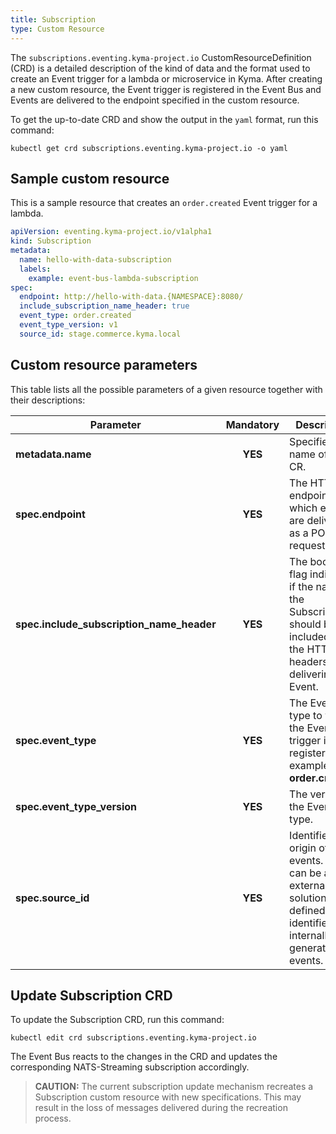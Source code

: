 ```yaml
---
title: Subscription
type: Custom Resource
---
```


The `subscriptions.eventing.kyma-project.io` CustomResourceDefinition (CRD) is a detailed description of the kind of data and the format used to create an Event trigger for a lambda or microservice in Kyma. After creating a new custom resource, the Event trigger is registered in the Event Bus and Events are delivered to the endpoint specified in the custom resource.

To get the up-to-date CRD and show the output in the `yaml` format, run this command:

```
kubectl get crd subscriptions.eventing.kyma-project.io -o yaml
```

## Sample custom resource

This is a sample resource that creates an `order.created` Event trigger for a lambda.

```yaml
apiVersion: eventing.kyma-project.io/v1alpha1
kind: Subscription
metadata:
  name: hello-with-data-subscription
  labels:
    example: event-bus-lambda-subscription
spec:
  endpoint: http://hello-with-data.{NAMESPACE}:8080/
  include_subscription_name_header: true
  event_type: order.created
  event_type_version: v1
  source_id: stage.commerce.kyma.local
```

## Custom resource parameters

This table lists all the possible parameters of a given resource together with their descriptions:

| Parameter                                 | Mandatory | Description                                                                                                                |
|-----------------------------------------|:---------:|---------------------------------------------------------------------------------------------------------------------------|
| **metadata.name**                         | **YES**   | Specifies the name of the CR.                                                                                              |
| **spec.endpoint**                         | **YES**   | The HTTP endpoint to which events are delivered as a POST request.                                                         |
| **spec.include_subscription_name_header** | **YES**   | The boolean flag indicating if the name of the Subscription should be included in the HTTP headers while delivering the Event. |
| **spec.event_type**                       | **YES**   | The Event type to which the Event trigger is registered. For example, **order.created**.                                                                 |
| **spec.event_type_version**               | **YES**   | The version of the Event type.                                                                                             |
| **spec.source_id**                        | **YES**   | Identifies the origin of events. This can be an external solution or a defined identifier for internally generated events.|

## Update Subscription CRD

To update the Subscription CRD, run this command:

`kubectl edit crd subscriptions.eventing.kyma-project.io`

The Event Bus reacts to the changes in the CRD and updates the corresponding NATS-Streaming subscription accordingly.

>**CAUTION:** The current subscription update mechanism recreates a Subscription custom resource with new specifications. This may result in the loss of messages delivered during the recreation process.
